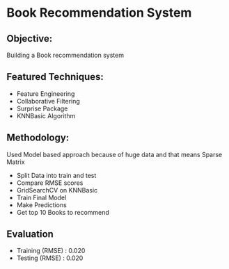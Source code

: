 # Book Recommendation System

## Objective:
Building a Book recommendation system

## Featured Techniques:

* Feature Engineering
* Collaborative Filtering
* Surprise Package
* KNNBasic Algorithm

## Methodology:  
Used Model based approach because of huge data and that means Sparse Matrix

* Split Data into train and test
* Compare RMSE scores
* GridSearchCV on KNNBasic
* Train Final Model
* Make Predictions 
* Get top 10 Books to recommend 

## Evaluation

* Training (RMSE) : 0.020
* Testing (RMSE) :  0.020


